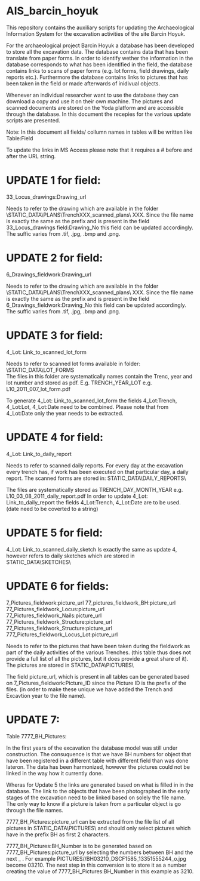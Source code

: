 # AIS_barcin_hoyuk
This repository contains the auxiliary scripts for updating the Archaeological Information System for the excavation activities of the site Barcin Hoyuk. 

For the archaeological project Barcin Hoyuk a database has been developed to store all the excavation data. The database contains data that has been translate from paper forms. In order to identify wether the information in the database corresponds to what has been identified in the field, the database contains links to scans of paper forms (e.g. lot forms, field drawings, daily reports etc.). Furthermore the database contains links to pictures that has been taken in the field or made afterwards of inidivual objects.

Whenever an individual researcher want to use the database they can download a copy and use it on their own machine. The pictures and scanned documents are stored on the Yoda platform and are accessible through the database.
In this document the recepies for the various update scripts are presented.

Note: In this document all fields/ collumn names in tables will be written like Table:Field

To update the links in MS Access please note that it requires a # before and after the URL string.


# UPDATE 1 for field: 
33_Locus_drawings:Drawing_url

Needs to refer to the drawing which are available in the folder \STATIC_DATA\PLANS\TrenchXXX_scanned_plans\ XXX. Since the file name is exactly the same as the prefix and is present in the field 33_Locus_drawings field:Drawing_No this field can be updated accordingly. The suffic varies from .tif, .jpg, .bmp and .png.


# UPDATE 2 for field: 
6_Drawings_fieldwork:Drawing_url

Needs to refer to the drawing which are available in the folder \STATIC_DATA\PLANS\TrenchXXX_scanned_plans\ XXX. Since the file name is exactly the same as the prefix and is present in the field 6_Drawings_fieldwork:Drawing_No this field can be updated accordingly. The suffic varies from .tif, .jpg, .bmp and .png.


# UPDATE 3 for field: 	
4_Lot: Link_to_scanned_lot_form

Needs to refer to scanned lot forms available in folder: \STATIC_DATA\LOT_FORMS\
The files in this folder are systematically names contain the Trenc, year and lot number and stored as pdf. E.g. TRENCH_YEAR_LOT e.g. L10_2011_007_lot_form.pdf

To generate 4_Lot: Link_to_scanned_lot_form  the fields  4_Lot:Trench, 4_Lot:Lot, 4_Lot:Date need to be combined. Please note that from 4_Lot:Date only the year needs to be extracted.


# UPDATE 4 for field:	
4_Lot: Link_to_daily_report

Needs to refer to scanned daily reports. For every day at the excavation every trench has, if work has been executed on that particular day, a daily report. The scanned forms are stored in:
STATIC_DATA\DAILY_REPORTS\

The files are systematically stored as TRENCH_DAY_MONTH_YEAR e.g. L10_03_08_2011_daily_report.pdf
In order to update 4_Lot: Link_to_daily_report the fields 4_Lot:Trench, 4_Lot:Date are to be used. (date need to be coverted to a string)


# UPDATE 5 for field: 
4_Lot: Link_to_scanned_daily_sketch 
Is exactly the same as update 4, however refers to daily sketches which are stored in STATIC_DATA\SKETCHES\


# UPDATE 6 for fields:

7_Pictures_fieldwork:picture_url
77_pictures_fieldwork_BH:picture_url
77_Pictures_fieldwork_Locus:picture_url
77_Pictures_fieldwork_Nails:picture_url
77_Pictures_fieldwork_Structure:picture_url
77_Pictures_fieldwork_Structure:picture_url
777_Pictures_fieldwork_Locus_Lot:picture_url

Needs to refer to the pictures that have been taken during the fieldwork as part of the daily activities of the various Trenches. (this table thus does not provide a full list of all the pictures, but it does provide a great share of it). 
The pictures are stored in STATIC_DATA\PICTURES\

The field picture_url, which is present in all tables can be generated based on 7_Pictures_fieldwork:Picture_ID since the Picture ID is the prefix of the files. (in order to make these unique we have added the Trench and Excavtion year to the file name).


# UPDATE 7:

Table 7777_BH_Pictures:

In the first years of the excavation the database model was still under construction. The consuquence is that we have BH numbers for object that have been registered in a different table with different field than was done lateron. The data has been harmonized, however the pictures could not be linked in the way how it currently done.

Wheras for Update 5 the links are generated based on what is filled in in the database. The link to the objects that have been photographed in the early stages of the excavation need to be linked based on solely the file name. The only way to know if a picture is taken from a particular object is go through the file names.

7777_BH_Pictures:picture_url can be extracted from the file list of all pictures in STATIC_DATA\PICTURES\ and should only select pictures which have in the prefix BH as first 2 characters.

7777_BH_Pictures:BH_Number is to be generated based on 7777_BH_Pictures:picture_url by selecting the numbers between BH and the next _ . For example PICTURES//BH03210_DSCF1585_13351555244_o.jpg become 03210. The next step in this conversion is to store it as a number creating the value of 7777_BH_Pictures:BH_Number in this example as 3210. 


